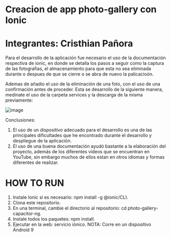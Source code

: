 # Creacion de app photo-gallery con Ionic

# Integrantes: Cristhian Pañora

Para el desarrollo de la aplicación fue necesario el uso de la documentación respectiva de ionic, en donde se detalla
los pasos a seguir como la captura de las fotografias, el almacenamiento para que esta no sea eliminada durante o despues
de que se cierre o se abra de nuevo la palicacioón. 

Ademas de añadio el uso de la eliminación de una foto, con el uso de una confirmación antes de proceder. Esta se 
desarrollo de la siguiente manera, medinate el uso de la carpeta services y la descarga de la misma previamente:

![image](https://github.com/risthian-P/photo-gallery/assets/117744044/fa903949-cf34-4914-9019-58e3f5ebe6a0)

Conclusiones:
1. El uso de un dispositivo adecuado para el desarrollo es una de las principales dificultades que he encontrado durante el
   desarrollo y despliegue de la aplicación.
3. El uso de una buena documentación ayudó bastante a la elaboración del proyecto, además de los diferentes videos que se
   encuentran en YouTube, sin embargo muchos de ellos estan en otros idiomas y formas diferentes de realizar. 

# HOW TO RUN

1. Instale Ionic si es necesario: npm install -g @ionic/CLI.
2. Clona este repositorio.
3. En una terminal, cambie el directorio al repositorio: cd photo-gallery-capacitor-ng.
4. Instale todos los paquetes: npm install.
5. Ejecutar en la web: servicio iónico.
   NOTA: Corre en un dispositivo Android 9
